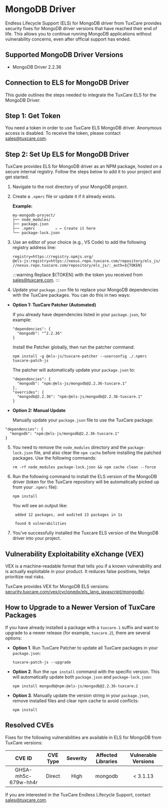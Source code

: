 # MongoDB Driver

Endless Lifecycle Support (ELS) for MongoDB driver from TuxCare provides security fixes for MongoDB driver versions that have reached their end of life. This allows you to continue running MongoDB applications without vulnerability concerns, even after official support has ended.

## Supported MongoDB Driver Versions

* MongoDB Driver 2.2.36

## Connection to ELS for MongoDB Driver

This guide outlines the steps needed to integrate the TuxCare ELS for the MongoDB Driver.

## Step 1: Get Token

You need a token in order to use TuxCare ELS MongoDB driver. Anonymous access is disabled. To receive the token, please contact [sales@tuxcare.com](mailto:sales@tuxcare.com).

## Step 2: Set Up ELS for MongoDB Driver

TuxCare provides ELS for MongoDB driver as an NPM package, hosted on a secure internal registry. Follow the steps below to add it to your project and get started.

1. Navigate to the root directory of your MongoDB project.
2. Create a `.npmrc` file or update it if it already exists.

   **Example:**

   ```text
   my-mongodb-project/
   ├── node_modules/
   ├── package.json
   ├── .npmrc         ⚠️ ← Create it here
   └── package-lock.json
   ```

3. Use an editor of your choice (e.g., VS Code) to add the following registry address line:

   <CodeWithCopy>

   ```text
   registry=https://registry.npmjs.org/
   @els-js:registry=https://nexus.repo.tuxcare.com/repository/els_js/
   //nexus.repo.tuxcare.com/repository/els_js/:_auth=${TOKEN}
   ```

   </CodeWithCopy>

   :::warning
   Replace ${TOKEN} with the token you received from [sales@tuxcare.com](mailto:sales@tuxcare.com).
   :::

4. Update your `package.json` file to replace your MongoDB dependencies with the TuxCare packages. You can do this in two ways:

  * **Option 1: TuxCare Patcher (Automated)**

    If you already have dependencies listed in your `package.json`, for example:

    ```text
    "dependencies": {
      "mongodb": "^2.2.36"
    }
    ```

    Install the Patcher globally, then run the patcher command:

    <CodeWithCopy>

    ```text
    npm install -g @els-js/tuxcare-patcher --userconfig ./.npmrc
    tuxcare-patch-js
    ```

    </CodeWithCopy>

    The patcher will automatically update your `package.json` to:

    ```text
    "dependencies": {
      "mongodb": "npm:@els-js/mongodb@2.2.36-tuxcare.1"
    },
    "overrides": {
      "mongodb@2.2.36": "npm:@els-js/mongodb@2.2.36-tuxcare.1"
    }
    ```
    
  * **Option 2: Manual Update**

     Manually update your `package.json` file to use the TuxCare package:

   <CodeWithCopy>

   ```text
   "dependencies": {
     "mongodb": "npm:@els-js/mongodb@2.2.36-tuxcare.1"
   }
   ```

   </CodeWithCopy>

5. You need to remove the `node_modules` directory and the `package-lock.json` file, and also clear the `npm cache` before installing the patched packages. Use the following commands:
   
   <CodeWithCopy>

   ```text
   rm -rf node_modules package-lock.json && npm cache clean --force
   ```

   </CodeWithCopy>

6. Run the following command to install the ELS version of the MongoDB driver (token for the TuxCare repository will be automatically picked up from your `.npmrc` file):

   <CodeWithCopy>

   ```text
   npm install
   ```

   </CodeWithCopy>

   You will see an output like:

   ```text
    added 12 packages, and audited 13 packages in 1s
    
    found 0 vulnerabilities
   ```

7. You've successfully installed the Tuxcare ELS version of the MongoDB driver into your project.

## Vulnerability Exploitability eXchange (VEX) 

VEX is a machine-readable format that tells you if a known vulnerability and is actually exploitable in your product. It reduces false positives, helps prioritize real risks.

TuxCare provides VEX for MongoDB ELS versions: [security.tuxcare.com/vex/cyclonedx/els_lang_javascript/mongodb/](https://security.tuxcare.com/vex/cyclonedx/els_lang_javascript/mongodb/).

## How to Upgrade to a Newer Version of TuxCare Packages

If you have already installed a package with a `tuxcare.1` suffix and want to upgrade to a newer release (for example, `tuxcare.2`), there are several options:

* **Option 1**. Run TuxCare Patcher to update all TuxCare packages in your `package.json`:

  <CodeWithCopy>

  ```text
  tuxcare-patch-js --upgrade
  ```

  </CodeWithCopy>

* **Option 2**. Run the `npm install` command with the specific version. This will automatically update both `package.json` and `package-lock.json`:

  <CodeWithCopy>

  ```text
  npm install mongodb@npm:@els-js/mongodb@2.2.36-tuxcare.2
  ```

  </CodeWithCopy>

* **Option 3**. Manually update the version string in your `package.json`, remove installed files and clear npm cache to avoid conflicts:

  <CodeWithCopy>

  ```text
  npm install
  ```

  </CodeWithCopy>

## Resolved CVEs

Fixes for the following vulnerabilities are available in ELS for MongoDB from TuxCare versions:

| CVE ID         | CVE Type | Severity | Affected Libraries | Vulnerable Versions |
| :------------: | :------: |:--------:|:------------------:| :----------------: |
| GHSA-mh5c-679w-hh4r | Direct   | High     | mongodb           | < 3.1.13          |

If you are interested in the TuxCare Endless Lifecycle Support, contact [sales@tuxcare.com](mailto:sales@tuxcare.com).
